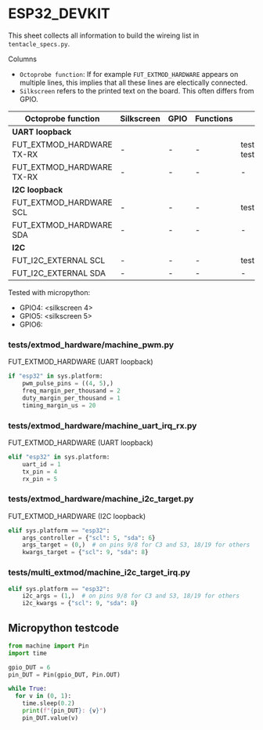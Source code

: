 # ESP32_DEVKIT

This sheet collects all information to build the wireing list in `tentacle_specs.py`.

Columns

* `Octoprobe function`: If for example `FUT_EXTMOD_HARDWARE` appears on multiple lines, this implies that all these lines are electically connected. 
* `Silkscreen` refers to the printed text on the board. This often differs from GPIO.

| Octoprobe function | Silkscreen | GPIO | Functions | test sourccode |
| - | - | - | - | - |
| **UART loopback** |||||
| FUT_EXTMOD_HARDWARE TX-RX | - | - | - | tests/extmod_hardware/machine_pwm.py, tests/extmod_hardware/machine_uart_irq_rx.py |
| FUT_EXTMOD_HARDWARE TX-RX | - | - | - | - |
| **I2C loopback** |||||
| FUT_EXTMOD_HARDWARE SCL | - | - | - | tests/extmod_hardware/machine_i2c_target.py |
| FUT_EXTMOD_HARDWARE SDA | - | - | - | - |
| **I2C** |||||
| FUT_I2C_EXTERNAL SCL | - | - | - | tests/multi_extmod/machine_i2c_target_irq.py |
| FUT_I2C_EXTERNAL SDA | - | - | - | - |

Tested with micropython:

* GPIO4: <silkscreen 4>
* GPIO5: <silkscreen 5>
* GPIO6: <silkscreen CLK>



### tests/extmod_hardware/machine_pwm.py

FUT_EXTMOD_HARDWARE (UART loopback)

```python
if "esp32" in sys.platform:
    pwm_pulse_pins = ((4, 5),)
    freq_margin_per_thousand = 2
    duty_margin_per_thousand = 1
    timing_margin_us = 20
```

### tests/extmod_hardware/machine_uart_irq_rx.py

FUT_EXTMOD_HARDWARE (UART loopback)

```python
elif "esp32" in sys.platform:
    uart_id = 1
    tx_pin = 4
    rx_pin = 5
```

### tests/extmod_hardware/machine_i2c_target.py

FUT_EXTMOD_HARDWARE (I2C loopback)

```python
elif sys.platform == "esp32":
    args_controller = {"scl": 5, "sda": 6}
    args_target = (0,)  # on pins 9/8 for C3 and S3, 18/19 for others
    kwargs_target = {"scl": 9, "sda": 8}
```


### tests/multi_extmod/machine_i2c_target_irq.py

```python
elif sys.platform == "esp32":
    i2c_args = (1,)  # on pins 9/8 for C3 and S3, 18/19 for others
    i2c_kwargs = {"scl": 9, "sda": 8}
```


## Micropython testcode

```python
from machine import Pin
import time

gpio_DUT = 6
pin_DUT = Pin(gpio_DUT, Pin.OUT)

while True:
  for v in (0, 1):
    time.sleep(0.2)
    print(f"{pin_DUT}: {v}")
    pin_DUT.value(v)
```